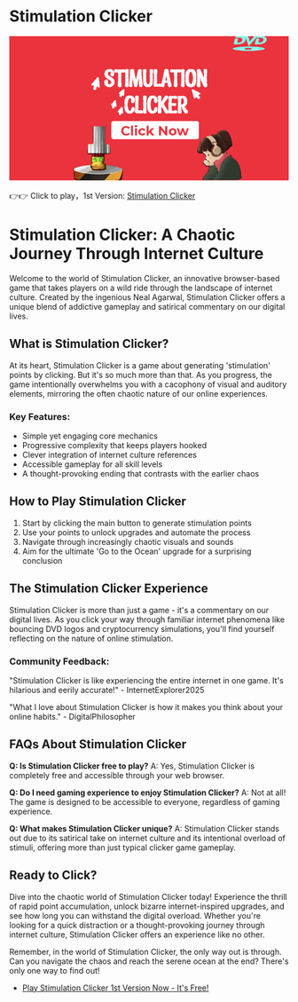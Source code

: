 # Stimulation Clicker

![Stimulation Clicker](https://raw.githubusercontent.com/bearclicker/stimulation-clicker/refs/heads/main/stimulation-clicker.png "Stimulation Clicker")

👉👉 Click to play，1st Version: [Stimulation Clicker](https://clicker-game.com/stimulation-clicker/ "Stimulation Clicker")

# Stimulation Clicker: A Chaotic Journey Through Internet Culture

Welcome to the world of Stimulation Clicker, an innovative browser-based game that takes players on a wild ride through the landscape of internet culture. Created by the ingenious Neal Agarwal, Stimulation Clicker offers a unique blend of addictive gameplay and satirical commentary on our digital lives.

## What is Stimulation Clicker?

At its heart, Stimulation Clicker is a game about generating 'stimulation' points by clicking. But it's so much more than that. As you progress, the game intentionally overwhelms you with a cacophony of visual and auditory elements, mirroring the often chaotic nature of our online experiences.

### Key Features:

- Simple yet engaging core mechanics
- Progressive complexity that keeps players hooked
- Clever integration of internet culture references
- Accessible gameplay for all skill levels
- A thought-provoking ending that contrasts with the earlier chaos

## How to Play Stimulation Clicker

1. Start by clicking the main button to generate stimulation points
2. Use your points to unlock upgrades and automate the process
3. Navigate through increasingly chaotic visuals and sounds
4. Aim for the ultimate 'Go to the Ocean' upgrade for a surprising conclusion

## The Stimulation Clicker Experience

Stimulation Clicker is more than just a game - it's a commentary on our digital lives. As you click your way through familiar internet phenomena like bouncing DVD logos and cryptocurrency simulations, you'll find yourself reflecting on the nature of online stimulation.

### Community Feedback:

"Stimulation Clicker is like experiencing the entire internet in one game. It's hilarious and eerily accurate!" - InternetExplorer2025

"What I love about Stimulation Clicker is how it makes you think about your online habits." - DigitalPhilosopher

## FAQs About Stimulation Clicker

**Q: Is Stimulation Clicker free to play?**
A: Yes, Stimulation Clicker is completely free and accessible through your web browser.

**Q: Do I need gaming experience to enjoy Stimulation Clicker?**
A: Not at all! The game is designed to be accessible to everyone, regardless of gaming experience.

**Q: What makes Stimulation Clicker unique?**
A: Stimulation Clicker stands out due to its satirical take on internet culture and its intentional overload of stimuli, offering more than just typical clicker game gameplay.

## Ready to Click?

Dive into the chaotic world of Stimulation Clicker today! Experience the thrill of rapid point accumulation, unlock bizarre internet-inspired upgrades, and see how long you can withstand the digital overload. Whether you're looking for a quick distraction or a thought-provoking journey through internet culture, Stimulation Clicker offers an experience like no other.

Remember, in the world of Stimulation Clicker, the only way out is through. Can you navigate the chaos and reach the serene ocean at the end? There's only one way to find out!

- [Play Stimulation Clicker 1st Version Now - It's Free!](https://clicker-game.com/stimulation-clicker/)

  
